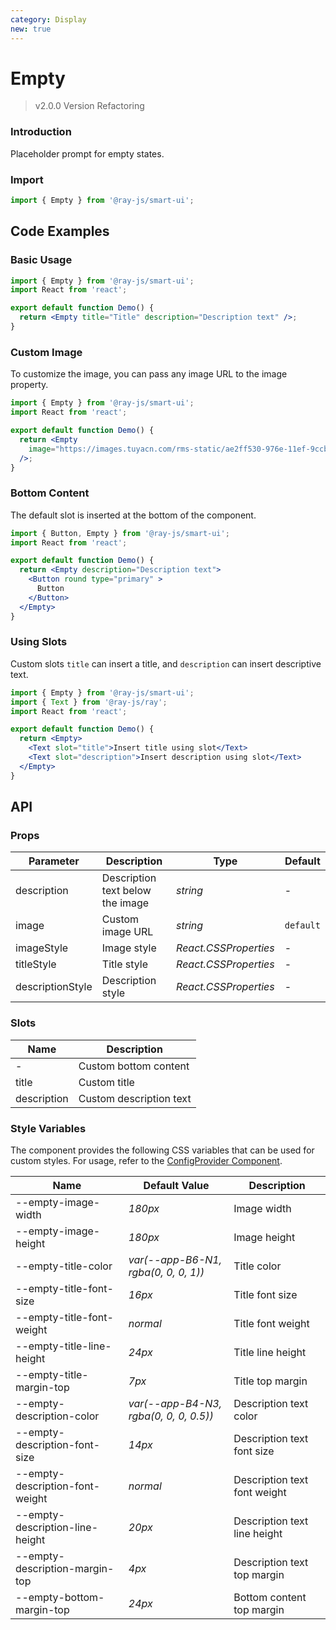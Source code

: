 ```yaml
---
category: Display
new: true
---
```


# Empty

> v2.0.0 Version Refactoring

### Introduction

Placeholder prompt for empty states.

### Import

```jsx
import { Empty } from '@ray-js/smart-ui';
```

## Code Examples

### Basic Usage

```jsx
import { Empty } from '@ray-js/smart-ui';
import React from 'react';

export default function Demo() {
  return <Empty title="Title" description="Description text" />;
}
```

### Custom Image

To customize the image, you can pass any image URL to the image property.

```jsx
import { Empty } from '@ray-js/smart-ui';
import React from 'react';

export default function Demo() {
  return <Empty
    image="https://images.tuyacn.com/rms-static/ae2ff530-976e-11ef-9ccb-47cdb7db279b-1730368709635.png?tyName=img_custom_empty.png"
  />;
}
```

### Bottom Content

The default slot is inserted at the bottom of the component.

```jsx
import { Button, Empty } from '@ray-js/smart-ui';
import React from 'react';

export default function Demo() {
  return <Empty description="Description text">
    <Button round type="primary" >
      Button
    </Button>
  </Empty>
}
```

### Using Slots

Custom slots `title` can insert a title, and `description` can insert descriptive text.

```jsx
import { Empty } from '@ray-js/smart-ui';
import { Text } from '@ray-js/ray';
import React from 'react';

export default function Demo() {
  return <Empty>
    <Text slot="title">Insert title using slot</Text>
    <Text slot="description">Insert description using slot</Text>
  </Empty>
}
```

## API

### Props

| Parameter   | Description                                                      | Type     | Default   |
| ----------- | ---------------------------------------------------------------- | -------- | --------- |
| description | Description text below the image | _string_ | - |
| image | Custom image URL | _string_ | `default` |
| imageStyle | Image style | _React.CSSProperties_ | - |
| titleStyle | Title style | _React.CSSProperties_ | - |
| descriptionStyle | Description style | _React.CSSProperties_ | - |

### Slots

| Name        | Description    |
| ----------- | -------------- |
| -           | Custom bottom content |
| title | Custom title |
| description | Custom description text |

### Style Variables

The component provides the following CSS variables that can be used for custom styles. For usage, refer to the [ConfigProvider Component](/material/smartui?comId=config-provider).

| Name                          | Default Value                             | Description |
| ----------------------------- | ----------------------------------------- | ----------- |
| --empty-image-width           | _180px_                                   | Image width |
| --empty-image-height          | _180px_                                   | Image height |
| --empty-title-color           | _var(--app-B6-N1, rgba(0, 0, 0, 1))_      | Title color |
| --empty-title-font-size       | _16px_                                    | Title font size |
| --empty-title-font-weight     | _normal_                                  | Title font weight |
| --empty-title-line-height     | _24px_                                    | Title line height |
| --empty-title-margin-top      | _7px_                                     | Title top margin |
| --empty-description-color     | _var(--app-B4-N3, rgba(0, 0, 0, 0.5))_    | Description text color |
| --empty-description-font-size | _14px_                                    | Description text font size |
| --empty-description-font-weight | _normal_                                | Description text font weight |
| --empty-description-line-height | _20px_                                  | Description text line height |
| --empty-description-margin-top | _4px_                                    | Description text top margin |
| --empty-bottom-margin-top     | _24px_                                    | Bottom content top margin |